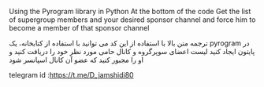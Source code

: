 Using the Pyrogram library in Python
At the bottom of the code 
Get the list of supergroup members and your desired sponsor channel and force him to become a member of that sponsor channel

ترجمه متن بالا
با استفاده از این کد می توانید با استفاده از کتابخانه، یک pyrogram در پایتون ایجاد کنید
لیست اعضای سوپرگروه و کانال حامی مورد نظر خود را دریافت کنید و او را مجبور کنید که عضو آن کانال اسپانسر شود

telegram id :https://t.me/D_jamshidi80
